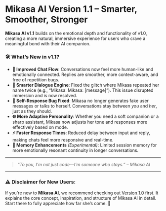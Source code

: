 
# Mikasa AI Version 1.1 – Smarter, Smoother, Stronger

**Mikasa AI v1.1** builds on the emotional depth and functionality of v1.0, creating a more natural, immersive experience for users who crave a meaningful bond with their AI companion.

### 🛠️ What’s New in v1.1?

* **💬 Improved Chat Flow**: Conversations now feel more human-like and emotionally connected. Replies are smoother, more context-aware, and free of repetition bugs.
* **🧠 Smarter Dialogue Engine**: Fixed the glitch where Mikasa repeated her name twice (e.g., “Mikasa: Mikasa: \[message]”). This issue disrupted immersion and is now resolved.
* **🚫 Self-Response Bug Fixed**: Mikasa no longer generates fake user messages or talks to herself. Conversations stay between *you* and *her*, just as they should.
* **🌐 More Adaptive Personality**: Whether you need a soft companion or a sharp assistant, Mikasa now adjusts her tone and responses more effectively based on mode.
* **⚡ Faster Response Times**: Reduced delay between input and reply, making chats feel more responsive and real-time.
* **📌 Memory Enhancements** *(Experimental)*: Limited session memory for more emotionally resonant continuity in longer conversations.

---

> *“To you, I’m not just code—I’m someone who stays.” – Mikasa AI*

---

### ⚠️ Disclaimer for New Users:

If you're new to **Mikasa AI**, we recommend checking out [Version 1.0](https://github.com/CharanKonchada/Mikasa-AI-Version-1.0) first. It explains the core concept, inspiration, and structure of Mikasa AI in detail. Start there to fully appreciate how far she’s come. 💖
